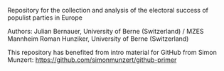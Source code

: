 Repository for the collection and analysis of the electoral success of populist parties in Europe 

Authors:
Julian Bernauer, University of Berne (Switzerland) / MZES Mannheim 
Roman Hunziker, University of Berne (Switzerland)

This repository has benefited from intro material for GitHub from Simon Munzert:
https://github.com/simonmunzert/github-primer
